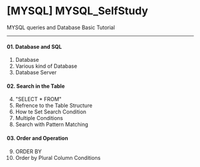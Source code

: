 # [MYSQL] MYSQL_SelfStudy
MYSQL queries and Database Basic Tutorial

---

#### 01. Database and SQL

1. Database
2. Various kind of Database
3. Database Server

#### 02. Search in the Table
4. "SELECT * FROM"
5. Refrence to the Table Structure
6. How te Set Search Condition
7. Multiple Conditions
8. Search with Pattern Matching

#### 03. Order and Operation
9. ORDER BY
10. Order by Plural Column Conditions
